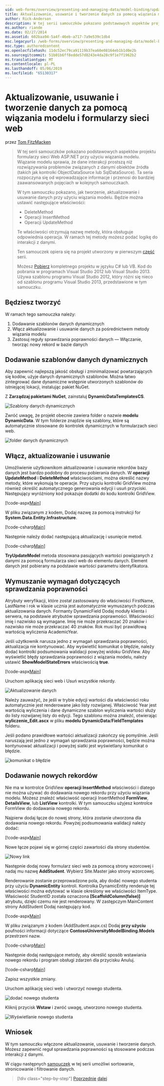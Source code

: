 ```yaml
---
uid: web-forms/overview/presenting-and-managing-data/model-binding/updating-deleting-and-creating-data
title: Aktualizowanie, usuwanie i tworzenie danych za pomocą wiązania modelu i formularzy sieci web | Dokumentacja firmy Microsoft
author: Rick-Anderson
description: W tej serii samouczków pokazano podstawowych aspektów projektu formularzy sieci Web ASP.NET przy użyciu wiązania modelu. Wiązanie modelu sprawia, że dane interakcji więcej proste —...
ms.author: riande
ms.date: 02/27/2014
ms.assetid: 602baa94-5a4f-46eb-a717-7a9e539c1db4
msc.legacyurl: /web-forms/overview/presenting-and-managing-data/model-binding/updating-deleting-and-creating-data
msc.type: authoredcontent
ms.openlocfilehash: 11dc52ec79ca91119b37ea60e08164eb1b1d0e2b
ms.sourcegitcommit: 51b01b6ff8edde57d8243e4da28c9f1e7f1962b2
ms.translationtype: MT
ms.contentlocale: pl-PL
ms.lasthandoff: 05/06/2019
ms.locfileid: "65130317"
---
```

# <a name="updating-deleting-and-creating-data-with-model-binding-and-web-forms"></a>Aktualizowanie, usuwanie i tworzenie danych za pomocą wiązania modelu i formularzy sieci web

przez [Tom FitzMacken](https://github.com/tfitzmac)

> W tej serii samouczków pokazano podstawowych aspektów projektu formularzy sieci Web ASP.NET przy użyciu wiązania modelu. Wiązanie modelu sprawia, że dane interakcji prostszą niż rozwiązywania problemów związanych z danymi obiektów źródła (takich jak kontrolki ObjectDataSource lub SqlDataSource). Ta seria rozpoczyna się od wprowadzające informacje i przenosi do bardziej zaawansowanych pojęciach w kolejnych samouczkach.
> 
> W tym samouczku pokazano, jak tworzenie, aktualizowanie i usuwanie danych przy użyciu wiązania modelu. Będzie można ustawić następujące właściwości:
> 
> - DeleteMethod
> - Operacji InsertMethod
> - Operacji UpdateMethod
> 
> Te właściwości otrzymują nazwę metody, która obsługuje odpowiednia operacja. W ramach tej metody możesz podać logikę do interakcji z danymi.
> 
> Ten samouczek opiera się na projekt utworzony w pierwszym [część](retrieving-data.md) serii.
> 
> Możesz [Pobierz](https://go.microsoft.com/fwlink/?LinkId=286116) kompletnego projektu w języku C# lub VB. Kod do pobrania w programach Visual Studio 2012 lub Visual Studio 2013. Używa szablonu programu Visual Studio 2012, który różni się nieco od szablonu programu Visual Studio 2013, przedstawione w tym samouczku.

## <a name="what-youll-build"></a>Będziesz tworzyć

W ramach tego samouczka należy:

1. Dodawanie szablonów danych dynamicznych
2. Włącz aktualizowanie i usuwanie danych za pośrednictwem metody wiązania modelu
3. Zastosuj reguły sprawdzania poprawności danych — Włączanie, tworząc nowy rekord w bazie danych

## <a name="add-dynamic-data-templates"></a>Dodawanie szablonów danych dynamicznych

Aby zapewnić najlepszą jakość obsługi i zminimalizować powtarzających się kodów, użyje danych dynamicznych szablonów. Można łatwo zintegrować dane dynamiczne wstępnie utworzonych szablonów do istniejącej lokacji, instalując pakiet NuGet.

Z **Zarządzaj pakietami NuGet**, zainstaluj **DynamicDataTemplatesCS**.

![Szablony danych dynamicznych](updating-deleting-and-creating-data/_static/image1.png)

Zwróć uwagę, że projekt obecnie zawiera folder o nazwie **modelu DynamicData**. W tym folderze znajdzie się szablony, które są automatycznie stosowane do kontrolek dynamicznych w formularzach sieci web.

![folder danych dynamicznych](updating-deleting-and-creating-data/_static/image2.png)

## <a name="enable-updating-and-deleting"></a>Włącz, aktualizowanie i usuwanie

Umożliwienie użytkownikom aktualizowanie i usuwanie rekordów bazy danych jest bardzo podobny do procesu pobierania danych. W **operacji UpdateMethod** i **DeleteMethod** właściwościami, można określić nazwy metody, które wykonują te operacje. Przy użyciu kontrolki GridView można również określić automatycznego generowania edycji i usuń przyciski. Następujący wyróżniony kod pokazuje dodatki do kodu kontrolki GridView.

[!code-aspx[Main](updating-deleting-and-creating-data/samples/sample1.aspx?highlight=4-5)]

W pliku związanym z kodem, Dodaj nazwę za pomocą instrukcji for **System.Data.Entity.Infrastructure**.

[!code-csharp[Main](updating-deleting-and-creating-data/samples/sample2.cs)]

Następnie należy dodać następującą aktualizację i usunięcie metod.

[!code-csharp[Main](updating-deleting-and-creating-data/samples/sample3.cs)]

**TryUpdateModel** metoda stosowana pasujących wartości powiązanych z danymi za pomocą formularza sieci web do elementu danych. Element danych jest pobierany na podstawie wartości parametru identyfikatora.

## <a name="enforce-validation-requirements"></a>Wymuszanie wymagań dotyczących sprawdzania poprawności

Atrybuty weryfikacji, które został zastosowany do właściwości FirstName, LastName i rok w klasie ucznia jest automatycznie wymuszanych podczas aktualizowania danych. Formanty DynamicField Dodaj moduły klienta i serwera, na podstawie atrybutów sprawdzania poprawności. Właściwości imię i nazwisko są wymagane. Imię nie może przekraczać 20 znaków i nazwisko nie może przekraczać 40 znaków. Rok musi być prawidłową wartością wyliczenia AcademicYear.

Jeśli użytkownik narusza jedno z wymagań sprawdzania poprawności, aktualizacja nie kontynuować. Aby wyświetlić komunikat o błędzie, należy dodać kontrolki podsumowania walidacji powyżej widoku GridView. Aby wyświetlić błędy sprawdzania poprawności z wiązania modelu, należy ustawić **ShowModelStateErrors** właściwością **true**. 

[!code-aspx[Main](updating-deleting-and-creating-data/samples/sample4.aspx)]

Uruchom aplikację sieci web i Usuń wszystkie rekordy.

![Aktualizowanie danych](updating-deleting-and-creating-data/_static/image3.png)

Należy zauważyć, że jeśli w trybie edycji wartości dla właściwości roku automatycznie jest renderowane jako listy rozwijanej. Właściwość Year jest wartością wyliczenia i dane dynamiczne szablon wyliczenia wartości służy do listy rozwijanej listy do edycji. Tego szablonu można znaleźć, otwierając **wyliczenie\_Edit.ascx** w pliku **modelu DynamicData**/**FieldTemplates** folderu.

Jeśli podano prawidłowe wartości aktualizacji zakończy się pomyślnie. Jeśli naruszają jest jedno z wymagań sprawdzania poprawności, będzie można kontynuować aktualizacji i powyżej siatki jest wyświetlany komunikat o błędzie.

![komunikat o błędzie](updating-deleting-and-creating-data/_static/image4.png)

## <a name="add-new-records"></a>Dodawanie nowych rekordów

Nie ma w kontrolce GridView **operacji InsertMethod** właściwości i dlatego nie można używać do dodawania nowego rekordu przy użyciu wiązania modelu. Możesz znaleźć właściwość operacji InsertMethod **FormView**, **DetailsView**, lub **ListView** kontrolki. W tym samouczku użyjesz kontrolce FormView do dodawania nowego rekordu.

Najpierw dodaj łącze do nowej strony, która zostanie utworzona dla dodawania nowego rekordu. Powyżej podsumowania walidacji należy dodać:

[!code-aspx[Main](updating-deleting-and-creating-data/samples/sample5.aspx)]

Nowe łącze pojawi się w górnej części zawartości dla strony studentów.

![Nowy link](updating-deleting-and-creating-data/_static/image5.png)

Następnie dodaj nowy formularz sieci web za pomocą strony wzorcowej i nadaj mu nazwę **AddStudent**. Wybierz Site.Master jako strony wzorcowej.

Renderowanie zostanie przeprowadzone pola, aby dodać nowego studenta przy użyciu **DynamicEntity** kontroli. Kontrolka DynamicEntity renderuje tej właściwości można edytować w klasie określony we właściwości ItemType. Właściwość StudentID została oznaczona **[ScaffoldColumn(false)]** atrybutu, dzięki czemu nie jest renderowany. W zastępczym MainContent strony AddStudent Dodaj następujący kod.

[!code-aspx[Main](updating-deleting-and-creating-data/samples/sample6.aspx)]

W pliku związanym z kodem (AddStudent.aspx.cs) Dodaj **przy użyciu** poufności informacji dotyczące **ContosoUniversityModelBinding.Models** przestrzeni nazw.

[!code-csharp[Main](updating-deleting-and-creating-data/samples/sample7.cs)]

Następnie dodaj następujące metody, aby określić sposób wstawiania nowego rekordu i program obsługi zdarzeń dla przycisku Anuluj.

[!code-csharp[Main](updating-deleting-and-creating-data/samples/sample8.cs)]

Zapisz wszystkie zmiany.

Uruchom aplikację sieci web i utworzyć nowego studenta.

![dodać nowego studenta](updating-deleting-and-creating-data/_static/image6.png)

Kliknij przycisk **Wstaw** i zwróć uwagę, utworzono nowego studenta.

![Wyświetlanie nowego studenta](updating-deleting-and-creating-data/_static/image7.png)

## <a name="conclusion"></a>Wniosek

W tym samouczku włączone aktualizowanie, usuwanie i tworzenie danych. Możesz zapewnić reguł sprawdzania poprawności są stosowane podczas interakcji z danymi.

W ciągu następnych [samouczek](sorting-paging-and-filtering-data.md) w tej serii umożliwi sortowanie, stronicowanie i filtrowanie danych.

> [!div class="step-by-step"]
> [Poprzednie](retrieving-data.md)
> [dalej](sorting-paging-and-filtering-data.md)
